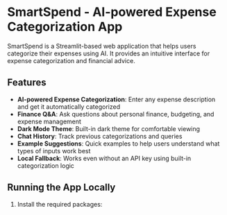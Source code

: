 # SmartSpend - AI-powered Expense Categorization App

SmartSpend is a Streamlit-based web application that helps users categorize their expenses using AI. It provides an intuitive interface for expense categorization and financial advice.

## Features

- **AI-powered Expense Categorization**: Enter any expense description and get it automatically categorized
- **Finance Q&A**: Ask questions about personal finance, budgeting, and expense management
- **Dark Mode Theme**: Built-in dark theme for comfortable viewing
- **Chat History**: Track previous categorizations and queries
- **Example Suggestions**: Quick examples to help users understand what types of inputs work best
- **Local Fallback**: Works even without an API key using built-in categorization logic

## Running the App Locally

1. Install the required packages: